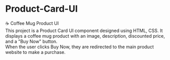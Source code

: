# Product-Card-UI
☕ Coffee Mug Product UI
<br>
This project is a Product Card UI component designed using HTML, CSS. It displays a coffee mug product with an image, description, discounted price, and a "Buy Now" button.
<br>
When the user clicks Buy Now, they are redirected to the main product website to make a purchase.

